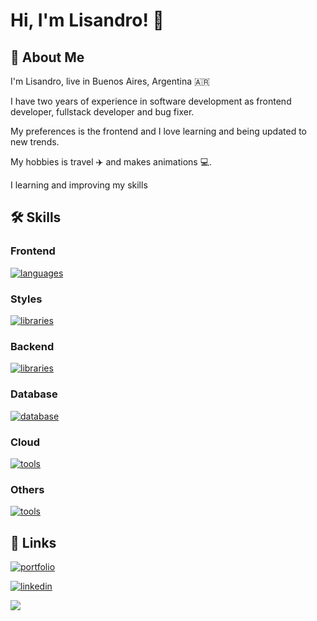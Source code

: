 
# Hi, I'm Lisandro! 👋

## 🚀 About Me

I'm Lisandro, live in Buenos Aires, Argentina 🇦🇷


I have two years of experience in software development as frontend developer, fullstack developer and bug fixer.

My preferences is the frontend and I love learning and being updated to new trends. 

My hobbies is travel ✈️ and makes animations 💻.

I learning and improving my skills
## 🛠 Skills

### Frontend

[![languages](https://skillicons.dev/icons?i=html,css,js,react,nextjs,redux&perline=8)](https://skillicons.dev)

### Styles

[![libraries](https://skillicons.dev/icons?i=materialui,tailwind,less,sass&perline=8)](https://skillicons.dev)

### Backend

[![libraries](https://skillicons.dev/icons?i=nodejs,express,nestjs,graphql,apollo&perline=8)](https://skillicons.dev)

### Database

[![database](https://skillicons.dev/icons?i=mongo,postgres,dynamodb,firebase&perline=8)](https://skillicons.dev)

### Cloud

[![tools](https://skillicons.dev/icons?i=aws,gcp&perline=8)](https://skillicons.dev)


### Others

[![tools](https://skillicons.dev/icons?i=github,bitbucket&perline=8)](https://skillicons.dev)

## 🔗 Links

[![portfolio](https://img.shields.io/badge/my_portfolio-000?style=for-the-badge&logo=ko-fi&logoColor=white)](https://salvareschilisandro.vercel.app/)

[![linkedin](https://img.shields.io/badge/linkedin-0A66C2?style=for-the-badge&logo=linkedin&logoColor=white)](https://www.linkedin.com/in/salvareschilisandro/)

![](https://komarev.com/ghpvc/?username=Slisandro&color=gray&style=for-the-badge)
